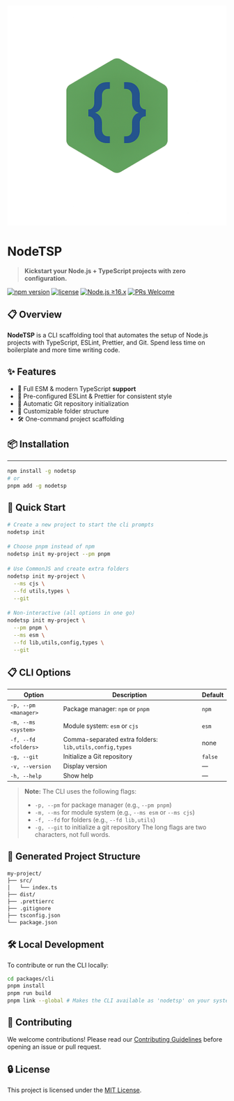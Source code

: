 ![NodeTSP Logo](assets/logo.png)


# NodeTSP

> **Kickstart your Node.js + TypeScript projects with zero configuration.**

[![npm version](https://img.shields.io/badge/version-2.0.0-green.svg?style=flat-square)](https://www.npmjs.com/package/nodetsp) [![license](https://img.shields.io/badge/license-MIT-blue.svg?style=flat-square)](LICENSE) [![Node.js ≥16.x](https://img.shields.io/badge/node-%3E=16.x-brightgreen.svg?style=flat-square)](https://nodejs.org/) [![PRs Welcome](https://img.shields.io/badge/PRs-welcome-brightgreen.svg?style=flat-square)](CONTRIBUTING.md)


## 📋 Overview

**NodeTSP** is a CLI scaffolding tool that automates the setup of Node.js projects with TypeScript, ESLint, Prettier, and Git. Spend less time on boilerplate and more time writing code.

## ✨ Features

- 🚀 Full ESM & modern TypeScript **support**
- 🧹 Pre-configured ESLint & Prettier for consistent style
- 🔄 Automatic Git repository initialization
- 📁 Customizable folder structure
- 🛠️ One-command project scaffolding

## 📦 Installation
****
```bash
npm install -g nodetsp
# or
pnpm add -g nodetsp
```

## 🚀 Quick Start

```bash
# Create a new project to start the cli prompts
nodetsp init

# Choose pnpm instead of npm
nodetsp init my-project --pm pnpm

# Use CommonJS and create extra folders
nodetsp init my-project \
  --ms cjs \
  --fd utils,types \
  --git

# Non-interactive (all options in one go)
nodetsp init my-project \
  --pm pnpm \
  --ms esm \
  --fd lib,utils,config,types \
  --git
```

## 📋 CLI Options

| Option               | Description                                             | Default |
| -------------------- | ------------------------------------------------------- | ------- |
| `-p, --pm <manager>` | Package manager: `npm` or `pnpm`                        | `npm`   |
| `-m, --ms <system>`  | Module system: `esm` or `cjs`                           | `esm`   |
| `-f, --fd <folders>` | Comma-separated extra folders: `lib,utils,config,types` | none    |
| `-g, --git`          | Initialize a Git repository                             | `false` |
| `-v, --version`      | Display version                                         | —       |
| `-h, --help`         | Show help                                               | —       |

> **Note:**
> The CLI uses the following flags:
>
> - `-p, --pm` for package manager (e.g., `--pm pnpm`)
> - `-m, --ms` for module system (e.g., `--ms esm` or `--ms cjs`)
> - `-f, --fd` for folders (e.g., `--fd lib,utils`)
> - `-g, --git` to initialize a git repository
>   The long flags are two characters, not full words.

## 📂 Generated Project Structure

```
my-project/
├── src/
│   └── index.ts
├── dist/
├── .prettierrc
├── .gitignore
├── tsconfig.json
└── package.json
```

## 🛠️ Local Development

To contribute or run the CLI locally:

```bash
cd packages/cli
pnpm install
pnpm run build
pnpm link --global # Makes the CLI available as 'nodetsp' on your system
```

## 👥 Contributing

We welcome contributions! Please read our [Contributing Guidelines](CONTRIBUTING.md) before opening an issue or pull request.

## 🔒 License

This project is licensed under the [MIT License](LICENSE).
